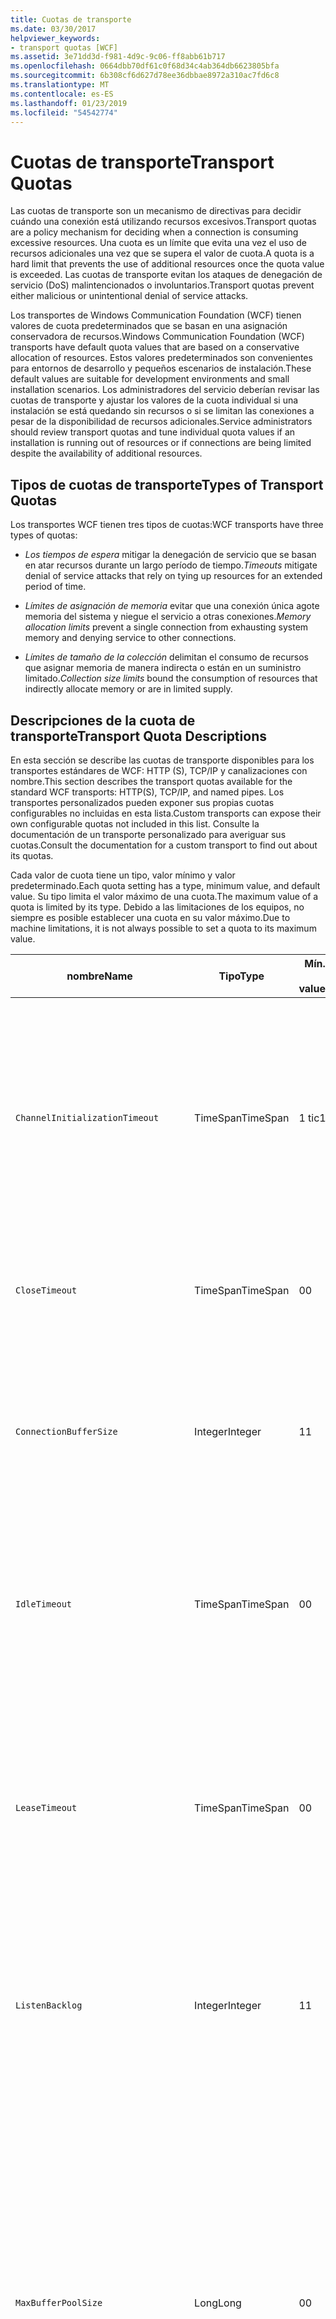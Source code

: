 ```yaml
---
title: Cuotas de transporte
ms.date: 03/30/2017
helpviewer_keywords:
- transport quotas [WCF]
ms.assetid: 3e71dd3d-f981-4d9c-9c06-ff8abb61b717
ms.openlocfilehash: 0664dbb70df61c0f68d34c4ab364db6623805bfa
ms.sourcegitcommit: 6b308cf6d627d78ee36dbbae8972a310ac7fd6c8
ms.translationtype: MT
ms.contentlocale: es-ES
ms.lasthandoff: 01/23/2019
ms.locfileid: "54542774"
---
```

# <a name="transport-quotas"></a><span data-ttu-id="95628-102">Cuotas de transporte</span><span class="sxs-lookup"><span data-stu-id="95628-102">Transport Quotas</span></span>
<span data-ttu-id="95628-103">Las cuotas de transporte son un mecanismo de directivas para decidir cuándo una conexión está utilizando recursos excesivos.</span><span class="sxs-lookup"><span data-stu-id="95628-103">Transport quotas are a policy mechanism for deciding when a connection is consuming excessive resources.</span></span> <span data-ttu-id="95628-104">Una cuota es un límite que evita una vez el uso de recursos adicionales una vez que se supera el valor de cuota.</span><span class="sxs-lookup"><span data-stu-id="95628-104">A quota is a hard limit that prevents the use of additional resources once the quota value is exceeded.</span></span> <span data-ttu-id="95628-105">Las cuotas de transporte evitan los ataques de denegación de servicio (DoS) malintencionados o involuntarios.</span><span class="sxs-lookup"><span data-stu-id="95628-105">Transport quotas prevent either malicious or unintentional denial of service attacks.</span></span>  
  
 <span data-ttu-id="95628-106">Los transportes de Windows Communication Foundation (WCF) tienen valores de cuota predeterminados que se basan en una asignación conservadora de recursos.</span><span class="sxs-lookup"><span data-stu-id="95628-106">Windows Communication Foundation (WCF) transports have default quota values that are based on a conservative allocation of resources.</span></span> <span data-ttu-id="95628-107">Estos valores predeterminados son convenientes para entornos de desarrollo y pequeños escenarios de instalación.</span><span class="sxs-lookup"><span data-stu-id="95628-107">These default values are suitable for development environments and small installation scenarios.</span></span> <span data-ttu-id="95628-108">Los administradores del servicio deberían revisar las cuotas de transporte y ajustar los valores de la cuota individual si una instalación se está quedando sin recursos o si se limitan las conexiones a pesar de la disponibilidad de recursos adicionales.</span><span class="sxs-lookup"><span data-stu-id="95628-108">Service administrators should review transport quotas and tune individual quota values if an installation is running out of resources or if connections are being limited despite the availability of additional resources.</span></span>  
  
## <a name="types-of-transport-quotas"></a><span data-ttu-id="95628-109">Tipos de cuotas de transporte</span><span class="sxs-lookup"><span data-stu-id="95628-109">Types of Transport Quotas</span></span>  
 <span data-ttu-id="95628-110">Los transportes WCF tienen tres tipos de cuotas:</span><span class="sxs-lookup"><span data-stu-id="95628-110">WCF transports have three types of quotas:</span></span>  
  
-   <span data-ttu-id="95628-111">*Los tiempos de espera* mitigar la denegación de servicio que se basan en atar recursos durante un largo período de tiempo.</span><span class="sxs-lookup"><span data-stu-id="95628-111">*Timeouts* mitigate denial of service attacks that rely on tying up resources for an extended period of time.</span></span>  
  
-   <span data-ttu-id="95628-112">*Límites de asignación de memoria* evitar que una conexión única agote memoria del sistema y niegue el servicio a otras conexiones.</span><span class="sxs-lookup"><span data-stu-id="95628-112">*Memory allocation limits* prevent a single connection from exhausting system memory and denying service to other connections.</span></span>  
  
-   <span data-ttu-id="95628-113">*Límites de tamaño de la colección* delimitan el consumo de recursos que asignar memoria de manera indirecta o están en un suministro limitado.</span><span class="sxs-lookup"><span data-stu-id="95628-113">*Collection size limits* bound the consumption of resources that indirectly allocate memory or are in limited supply.</span></span>  
  
## <a name="transport-quota-descriptions"></a><span data-ttu-id="95628-114">Descripciones de la cuota de transporte</span><span class="sxs-lookup"><span data-stu-id="95628-114">Transport Quota Descriptions</span></span>  
 <span data-ttu-id="95628-115">En esta sección se describe las cuotas de transporte disponibles para los transportes estándares de WCF: HTTP (S), TCP/IP y canalizaciones con nombre.</span><span class="sxs-lookup"><span data-stu-id="95628-115">This section describes the transport quotas available for the standard WCF transports: HTTP(S), TCP/IP, and named pipes.</span></span> <span data-ttu-id="95628-116">Los transportes personalizados pueden exponer sus propias cuotas configurables no incluidas en esta lista.</span><span class="sxs-lookup"><span data-stu-id="95628-116">Custom transports can expose their own configurable quotas not included in this list.</span></span> <span data-ttu-id="95628-117">Consulte la documentación de un transporte personalizado para averiguar sus cuotas.</span><span class="sxs-lookup"><span data-stu-id="95628-117">Consult the documentation for a custom transport to find out about its quotas.</span></span>  
  
 <span data-ttu-id="95628-118">Cada valor de cuota tiene un tipo, valor mínimo y valor predeterminado.</span><span class="sxs-lookup"><span data-stu-id="95628-118">Each quota setting has a type, minimum value, and default value.</span></span> <span data-ttu-id="95628-119">Su tipo limita el valor máximo de una cuota.</span><span class="sxs-lookup"><span data-stu-id="95628-119">The maximum value of a quota is limited by its type.</span></span> <span data-ttu-id="95628-120">Debido a las limitaciones de los equipos, no siempre es posible establecer una cuota en su valor máximo.</span><span class="sxs-lookup"><span data-stu-id="95628-120">Due to machine limitations, it is not always possible to set a quota to its maximum value.</span></span>  
  
|<span data-ttu-id="95628-121">nombre</span><span class="sxs-lookup"><span data-stu-id="95628-121">Name</span></span>|<span data-ttu-id="95628-122">Tipo</span><span class="sxs-lookup"><span data-stu-id="95628-122">Type</span></span>|<span data-ttu-id="95628-123">Mín.</span><span class="sxs-lookup"><span data-stu-id="95628-123">Min.</span></span><br /><br /> <span data-ttu-id="95628-124">value</span><span class="sxs-lookup"><span data-stu-id="95628-124">value</span></span>|<span data-ttu-id="95628-125">Default</span><span class="sxs-lookup"><span data-stu-id="95628-125">Default</span></span><br /><br /> <span data-ttu-id="95628-126">value</span><span class="sxs-lookup"><span data-stu-id="95628-126">value</span></span>|<span data-ttu-id="95628-127">Descripción</span><span class="sxs-lookup"><span data-stu-id="95628-127">Description</span></span>|  
|----------|----------|--------------------|-----------------------|-----------------|  
|`ChannelInitializationTimeout`|<span data-ttu-id="95628-128">TimeSpan</span><span class="sxs-lookup"><span data-stu-id="95628-128">TimeSpan</span></span>|<span data-ttu-id="95628-129">1 tic</span><span class="sxs-lookup"><span data-stu-id="95628-129">1 tick</span></span>|<span data-ttu-id="95628-130">5 seg.</span><span class="sxs-lookup"><span data-stu-id="95628-130">5 sec</span></span>|<span data-ttu-id="95628-131">Tiempo máximo a esperar para que una conexión envíe el preámbulo durante la lectura inicial.</span><span class="sxs-lookup"><span data-stu-id="95628-131">Maximum time to wait for a connection to send the preamble during the initial read.</span></span> <span data-ttu-id="95628-132">Estos datos se reciben antes de que se produzca la autenticación.</span><span class="sxs-lookup"><span data-stu-id="95628-132">This data is received before authentication occurs.</span></span> <span data-ttu-id="95628-133">Este valor es generalmente mucho más pequeño que el valor de cuota de `ReceiveTimeout`.</span><span class="sxs-lookup"><span data-stu-id="95628-133">This setting is generally much smaller than the `ReceiveTimeout` quota value.</span></span>|  
|`CloseTimeout`|<span data-ttu-id="95628-134">TimeSpan</span><span class="sxs-lookup"><span data-stu-id="95628-134">TimeSpan</span></span>|<span data-ttu-id="95628-135">0</span><span class="sxs-lookup"><span data-stu-id="95628-135">0</span></span>|<span data-ttu-id="95628-136">1 min</span><span class="sxs-lookup"><span data-stu-id="95628-136">1 min</span></span>|<span data-ttu-id="95628-137">El tiempo máximo que se ha de esperar para que una conexión se cierre antes de que el transporte produzca una excepción.</span><span class="sxs-lookup"><span data-stu-id="95628-137">Maximum time to wait for a connection to close before the transport raises an exception.</span></span>|  
|`ConnectionBufferSize`|<span data-ttu-id="95628-138">Integer</span><span class="sxs-lookup"><span data-stu-id="95628-138">Integer</span></span>|<span data-ttu-id="95628-139">1</span><span class="sxs-lookup"><span data-stu-id="95628-139">1</span></span>|<span data-ttu-id="95628-140">8 KB</span><span class="sxs-lookup"><span data-stu-id="95628-140">8 KB</span></span>|<span data-ttu-id="95628-141">Tamaño, en bytes, de los búfers de transmisión y recepción del transporte subyacente.</span><span class="sxs-lookup"><span data-stu-id="95628-141">Size, in bytes, of the transmit and receive buffers of the underlying transport.</span></span> <span data-ttu-id="95628-142">Si se aumenta el tamaño de búfer, se puede mejorar el rendimiento al enviar mensajes grandes.</span><span class="sxs-lookup"><span data-stu-id="95628-142">Increasing the buffer size can improve throughput when sending large messages.</span></span>|  
|`IdleTimeout`|<span data-ttu-id="95628-143">TimeSpan</span><span class="sxs-lookup"><span data-stu-id="95628-143">TimeSpan</span></span>|<span data-ttu-id="95628-144">0</span><span class="sxs-lookup"><span data-stu-id="95628-144">0</span></span>|<span data-ttu-id="95628-145">2 min</span><span class="sxs-lookup"><span data-stu-id="95628-145">2 min</span></span>|<span data-ttu-id="95628-146">Tiempo máximo que una conexión agrupada puede permanecer inactiva antes de cerrarse.</span><span class="sxs-lookup"><span data-stu-id="95628-146">Maximum time a pooled connection can remain idle before being closed.</span></span><br /><br /> <span data-ttu-id="95628-147">Este ajuste solo se aplica a las conexiones agrupadas.</span><span class="sxs-lookup"><span data-stu-id="95628-147">This setting only applies to pooled connections.</span></span>|  
|`LeaseTimeout`|<span data-ttu-id="95628-148">TimeSpan</span><span class="sxs-lookup"><span data-stu-id="95628-148">TimeSpan</span></span>|<span data-ttu-id="95628-149">0</span><span class="sxs-lookup"><span data-stu-id="95628-149">0</span></span>|<span data-ttu-id="95628-150">5 min</span><span class="sxs-lookup"><span data-stu-id="95628-150">5 min</span></span>|<span data-ttu-id="95628-151">Duración máxima de una conexión agrupada activa.</span><span class="sxs-lookup"><span data-stu-id="95628-151">Maximum lifetime of an active pooled connection.</span></span> <span data-ttu-id="95628-152">Después de que transcurra la hora especificada, la conexión se cierra después de que se repare la solicitud actual.</span><span class="sxs-lookup"><span data-stu-id="95628-152">After the specified time elapses, the connection closes once the current request is serviced.</span></span><br /><br /> <span data-ttu-id="95628-153">Este ajuste solo se aplica a las conexiones agrupadas.</span><span class="sxs-lookup"><span data-stu-id="95628-153">This setting only applies to pooled connections.</span></span>|  
|`ListenBacklog`|<span data-ttu-id="95628-154">Integer</span><span class="sxs-lookup"><span data-stu-id="95628-154">Integer</span></span>|<span data-ttu-id="95628-155">1</span><span class="sxs-lookup"><span data-stu-id="95628-155">1</span></span>|<span data-ttu-id="95628-156">10</span><span class="sxs-lookup"><span data-stu-id="95628-156">10</span></span>|<span data-ttu-id="95628-157">Número máximo de conexiones que el agente de escucha puede tener sin atender antes de que se denieguen las conexiones adicionales a ese punto de conexión.</span><span class="sxs-lookup"><span data-stu-id="95628-157">Maximum number of connections that the listener can have unserviced before additional connections to that endpoint are denied.</span></span>|  
|`MaxBufferPoolSize`|<span data-ttu-id="95628-158">Long</span><span class="sxs-lookup"><span data-stu-id="95628-158">Long</span></span>|<span data-ttu-id="95628-159">0</span><span class="sxs-lookup"><span data-stu-id="95628-159">0</span></span>|<span data-ttu-id="95628-160">512 KB</span><span class="sxs-lookup"><span data-stu-id="95628-160">512 KB</span></span>|<span data-ttu-id="95628-161">Memoria máxima, en bytes, que el transporte dedica a agrupar los búferes de mensajes reutilizables.</span><span class="sxs-lookup"><span data-stu-id="95628-161">Maximum memory, in bytes, that the transport devotes to pooling reusable message buffers.</span></span> <span data-ttu-id="95628-162">Cuando el grupo no puede proporcionar un búfer de mensaje, se asigna un nuevo búfer para el uso temporal.</span><span class="sxs-lookup"><span data-stu-id="95628-162">When the pool cannot supply a message buffer, a new buffer is allocated for temporary use.</span></span><br /><br /> <span data-ttu-id="95628-163">Las instalaciones que crean muchos generadores de canales o agentes de escucha pueden asignar grandes cantidades de memoria para grupos de búferes.</span><span class="sxs-lookup"><span data-stu-id="95628-163">Installations that create many channel factories or listeners can allocate large amounts of memory for buffer pools.</span></span> <span data-ttu-id="95628-164">Reducir este tamaño de búfer puede reducir en gran mediad el uso de memoria en este escenario.</span><span class="sxs-lookup"><span data-stu-id="95628-164">Reducing this buffer size can greatly reduce memory usage in this scenario.</span></span>|  
|`MaxBufferSize`|<span data-ttu-id="95628-165">Integer</span><span class="sxs-lookup"><span data-stu-id="95628-165">Integer</span></span>|<span data-ttu-id="95628-166">1</span><span class="sxs-lookup"><span data-stu-id="95628-166">1</span></span>|<span data-ttu-id="95628-167">64 KB</span><span class="sxs-lookup"><span data-stu-id="95628-167">64 KB</span></span>|<span data-ttu-id="95628-168">Tamaño máximo, en bytes, de un búfer utilizado para la secuenciación de datos.</span><span class="sxs-lookup"><span data-stu-id="95628-168">Maximum size, in bytes, of a buffer used for streaming data.</span></span> <span data-ttu-id="95628-169">Si no se establece esta cuota de transporte, o el transporte no está utilizando la transmisión por secuencias, el valor de cuota es igual que el valor de cuota `MaxReceivedMessageSize` o <xref:System.Int32.MaxValue>, lo que sea más pequeño.</span><span class="sxs-lookup"><span data-stu-id="95628-169">If this transport quota is not set, or the transport is not using streaming, then the quota value is the same as the smaller of the `MaxReceivedMessageSize` quota value and <xref:System.Int32.MaxValue>.</span></span>|  
|`MaxOutboundConnectionsPerEndpoint`|<span data-ttu-id="95628-170">Integer</span><span class="sxs-lookup"><span data-stu-id="95628-170">Integer</span></span>|<span data-ttu-id="95628-171">1</span><span class="sxs-lookup"><span data-stu-id="95628-171">1</span></span>|<span data-ttu-id="95628-172">10</span><span class="sxs-lookup"><span data-stu-id="95628-172">10</span></span>|<span data-ttu-id="95628-173">Número máximo de conexiones salientes que pueden asociarse a un punto de conexión determinado.</span><span class="sxs-lookup"><span data-stu-id="95628-173">Maximum number of outgoing connections that can be associated with a particular endpoint.</span></span><br /><br /> <span data-ttu-id="95628-174">Este ajuste solo se aplica a las conexiones agrupadas.</span><span class="sxs-lookup"><span data-stu-id="95628-174">This setting only applies to pooled connections.</span></span>|  
|`MaxOutputDelay`|<span data-ttu-id="95628-175">TimeSpan</span><span class="sxs-lookup"><span data-stu-id="95628-175">TimeSpan</span></span>|<span data-ttu-id="95628-176">0</span><span class="sxs-lookup"><span data-stu-id="95628-176">0</span></span>|<span data-ttu-id="95628-177">200 ms</span><span class="sxs-lookup"><span data-stu-id="95628-177">200 ms</span></span>|<span data-ttu-id="95628-178">Tiempo máximo que se debe esperar después de una operación de envío para procesar por lotes los mensajes adicionales en una única operación.</span><span class="sxs-lookup"><span data-stu-id="95628-178">Maximum time to wait after a send operation for batching additional messages in a single operation.</span></span> <span data-ttu-id="95628-179">Se envían los mensajes antes si el búfer del transporte subyacente se llena.</span><span class="sxs-lookup"><span data-stu-id="95628-179">Messages are sent earlier if the buffer of the underlying transport becomes full.</span></span> <span data-ttu-id="95628-180">Mediante el envío de mensajes adicionales, no se restablece el período del retraso.</span><span class="sxs-lookup"><span data-stu-id="95628-180">Sending additional messages does not reset the delay period.</span></span>|  
|`MaxPendingAccepts`|<span data-ttu-id="95628-181">Integer</span><span class="sxs-lookup"><span data-stu-id="95628-181">Integer</span></span>|<span data-ttu-id="95628-182">1</span><span class="sxs-lookup"><span data-stu-id="95628-182">1</span></span>|<span data-ttu-id="95628-183">1</span><span class="sxs-lookup"><span data-stu-id="95628-183">1</span></span>|<span data-ttu-id="95628-184">Número máximo de aceptaciones para los canales que el agente de escucha puede tener en espera.</span><span class="sxs-lookup"><span data-stu-id="95628-184">Maximum number of accepts for channels that the listener can have waiting.</span></span><br /><br /> <span data-ttu-id="95628-185">Hay un intervalo de tiempo entre la completación de la aceptación y el inicio de una nueva aceptación.</span><span class="sxs-lookup"><span data-stu-id="95628-185">There is an interval of time between the accept completing and a new accept starting.</span></span> <span data-ttu-id="95628-186">El aumento de este tamaño de colección puede evitar que se quiten clientes que conecten durante este intervalo.</span><span class="sxs-lookup"><span data-stu-id="95628-186">Increasing this collection size can prevent clients that connect during this interval from being dropped.</span></span>|  
|`MaxPendingConnections`|<span data-ttu-id="95628-187">Integer</span><span class="sxs-lookup"><span data-stu-id="95628-187">Integer</span></span>|<span data-ttu-id="95628-188">1</span><span class="sxs-lookup"><span data-stu-id="95628-188">1</span></span>|<span data-ttu-id="95628-189">10</span><span class="sxs-lookup"><span data-stu-id="95628-189">10</span></span>|<span data-ttu-id="95628-190">Número máximo de conexiones que el agente de escucha puede tener en espera para que la aplicación las acepte.</span><span class="sxs-lookup"><span data-stu-id="95628-190">Maximum number of connections that the listener can have waiting to be accepted by the application.</span></span> <span data-ttu-id="95628-191">Cuando se supera este valor de cuota, se pierden las nuevas conexiones entrantes en lugar de esperar a ser aceptadas.</span><span class="sxs-lookup"><span data-stu-id="95628-191">When this quota value is exceeded, new incoming connections are dropped rather than waiting to be accepted.</span></span><br /><br /> <span data-ttu-id="95628-192">Características de conexión como la seguridad de mensaje pueden hacer que un cliente abra más de una conexión.</span><span class="sxs-lookup"><span data-stu-id="95628-192">Connection features such as message security can cause a client to open more than one connection.</span></span> <span data-ttu-id="95628-193">Los administradores de servicio deberían tener en cuenta estas conexiones adicionales al establecer este valor de cuota.</span><span class="sxs-lookup"><span data-stu-id="95628-193">Service administrators should account for these additional connections when setting this quota value.</span></span>|  
|`MaxReceivedMessageSize`|<span data-ttu-id="95628-194">Long</span><span class="sxs-lookup"><span data-stu-id="95628-194">Long</span></span>|<span data-ttu-id="95628-195">1</span><span class="sxs-lookup"><span data-stu-id="95628-195">1</span></span>|<span data-ttu-id="95628-196">64 KB</span><span class="sxs-lookup"><span data-stu-id="95628-196">64 KB</span></span>|<span data-ttu-id="95628-197">Tamaño máximo, en bytes, de un mensaje recibido, incluyendo los encabezados, antes de que el transporte produzca una excepción.</span><span class="sxs-lookup"><span data-stu-id="95628-197">Maximum size, in bytes, of a received message, including headers, before the transport raises an exception.</span></span>|  
|`OpenTimeout`|<span data-ttu-id="95628-198">TimeSpan</span><span class="sxs-lookup"><span data-stu-id="95628-198">TimeSpan</span></span>|<span data-ttu-id="95628-199">0</span><span class="sxs-lookup"><span data-stu-id="95628-199">0</span></span>|<span data-ttu-id="95628-200">1 min</span><span class="sxs-lookup"><span data-stu-id="95628-200">1 min</span></span>|<span data-ttu-id="95628-201">El tiempo máximo que se ha de esperar para que una conexión se establezca antes de que el transporte produzca una excepción.</span><span class="sxs-lookup"><span data-stu-id="95628-201">Maximum time to wait for a connection to be established before the transport raises an exception.</span></span>|  
|`ReceiveTimeout`|<span data-ttu-id="95628-202">TimeSpan</span><span class="sxs-lookup"><span data-stu-id="95628-202">TimeSpan</span></span>|<span data-ttu-id="95628-203">0</span><span class="sxs-lookup"><span data-stu-id="95628-203">0</span></span>|<span data-ttu-id="95628-204">10 min</span><span class="sxs-lookup"><span data-stu-id="95628-204">10 min</span></span>|<span data-ttu-id="95628-205">El tiempo máximo a esperar para que una operación de lectura se complete antes de que el transporte produzca una excepción.</span><span class="sxs-lookup"><span data-stu-id="95628-205">Maximum time to wait for a read operation to complete before the transport raises an exception.</span></span>|  
|`SendTimeout`|<span data-ttu-id="95628-206">Timespan</span><span class="sxs-lookup"><span data-stu-id="95628-206">Timespan</span></span>|<span data-ttu-id="95628-207">0</span><span class="sxs-lookup"><span data-stu-id="95628-207">0</span></span>|<span data-ttu-id="95628-208">1 min</span><span class="sxs-lookup"><span data-stu-id="95628-208">1 min</span></span>|<span data-ttu-id="95628-209">El tiempo máximo a esperar para que una operación de escritura se complete antes de que el transporte produzca una excepción.</span><span class="sxs-lookup"><span data-stu-id="95628-209">Maximum time to wait for a write operation to complete before the transport raises an exception.</span></span>|  
  
 <span data-ttu-id="95628-210">Las cuotas de transporte `MaxPendingConnections` y `MaxOutboundConnectionsPerEndpoint` se combinan en una cuota de transporte única llamada `MaxConnections` cuando se establece a través del enlace o configuración.</span><span class="sxs-lookup"><span data-stu-id="95628-210">The transport quotas `MaxPendingConnections` and `MaxOutboundConnectionsPerEndpoint` are combined into a single transport quota called `MaxConnections` when set through the binding or configuration.</span></span> <span data-ttu-id="95628-211">Solo el elemento de enlace permite ajustar estos valores individualmente.</span><span class="sxs-lookup"><span data-stu-id="95628-211">Only the binding element allows setting these quota values individually.</span></span> <span data-ttu-id="95628-212">La cuota de transporte `MaxConnections` tiene el mismo mínimo y valores predeterminados.</span><span class="sxs-lookup"><span data-stu-id="95628-212">The `MaxConnections` transport quota has the same minimum and default values.</span></span>  
  
## <a name="setting-transport-quotas"></a><span data-ttu-id="95628-213">Establecimiento de cuotas de transporte</span><span class="sxs-lookup"><span data-stu-id="95628-213">Setting Transport Quotas</span></span>  
 <span data-ttu-id="95628-214">Las cuotas de transporte se establecen a través del elemento de enlace de transporte, el enlace de transporte, la configuración de la aplicación o la directiva de host.</span><span class="sxs-lookup"><span data-stu-id="95628-214">Transport quotas are set through the transport binding element, the transport binding, application configuration, or host policy.</span></span> <span data-ttu-id="95628-215">En este documento no se explica cómo establecer transportes mediante la directiva de host.</span><span class="sxs-lookup"><span data-stu-id="95628-215">This document does not cover setting transports through host policy.</span></span> <span data-ttu-id="95628-216">Consulte la documentación del transporte subyacente para descubrir los ajustes de las cuotas de directivas de host.</span><span class="sxs-lookup"><span data-stu-id="95628-216">Consult the documentation for the underlying transport to discover the settings for host policy quotas.</span></span> <span data-ttu-id="95628-217">El [configurar HTTP y HTTPS](../../../../docs/framework/wcf/feature-details/configuring-http-and-https.md) tema describe la configuración de cuota para el controlador Http.sys.</span><span class="sxs-lookup"><span data-stu-id="95628-217">The [Configuring HTTP and HTTPS](../../../../docs/framework/wcf/feature-details/configuring-http-and-https.md) topic describes quota settings for the Http.sys driver.</span></span> <span data-ttu-id="95628-218">Busque más información en Microsoft Knowledge Base sobre cómo configurar los límites de Windows en HTTP, TCP/IP y conexiones de canalización con nombre.</span><span class="sxs-lookup"><span data-stu-id="95628-218">Search the Microsoft Knowledge Base for more information about configuring Windows limits on HTTP, TCP/IP, and named pipe connections.</span></span>  
  
 <span data-ttu-id="95628-219">Otros tipos de cuotas se aplican indirectamente a los transportes.</span><span class="sxs-lookup"><span data-stu-id="95628-219">Other types of quotas apply indirectly to transports.</span></span> <span data-ttu-id="95628-220">El codificador del mensaje que utiliza el transporte para transformar un mensaje en bytes puede tener sus propios valores de cuota.</span><span class="sxs-lookup"><span data-stu-id="95628-220">The message encoder that the transport uses to transform a message into bytes can have its own quota settings.</span></span> <span data-ttu-id="95628-221">No obstante, estas cuotas son independientes del tipo de transporte que se use.</span><span class="sxs-lookup"><span data-stu-id="95628-221">However, these quotas are independent of the type of transport being used.</span></span>  
  
### <a name="controlling-transport-quotas-from-the-binding-element"></a><span data-ttu-id="95628-222">Control de las cuotas de transporte a partir del elemento de enlace</span><span class="sxs-lookup"><span data-stu-id="95628-222">Controlling Transport Quotas from the Binding Element</span></span>  
 <span data-ttu-id="95628-223">Establecer las cuotas de transporte a través del elemento de enlace proporciona la máxima flexibilidad para controlar el comportamiento del transporte.</span><span class="sxs-lookup"><span data-stu-id="95628-223">Setting transport quotas through the binding element offers the greatest flexibility in controlling the transport's behavior.</span></span> <span data-ttu-id="95628-224">Los tiempos de espera predeterminados para operaciones de cierre, apertura, recepción y envío se toman del enlace cuando se crea un canal.</span><span class="sxs-lookup"><span data-stu-id="95628-224">The default timeouts for Close, Open, Receive, and Send operations are taken from the binding when a channel is built.</span></span>  
  
|<span data-ttu-id="95628-225">nombre</span><span class="sxs-lookup"><span data-stu-id="95628-225">Name</span></span>|<span data-ttu-id="95628-226">HTTP</span><span class="sxs-lookup"><span data-stu-id="95628-226">HTTP</span></span>|<span data-ttu-id="95628-227">TCP/IP</span><span class="sxs-lookup"><span data-stu-id="95628-227">TCP/IP</span></span>|<span data-ttu-id="95628-228">Canalización con nombre</span><span class="sxs-lookup"><span data-stu-id="95628-228">Named pipe</span></span>|  
|----------|----------|-------------|----------------|  
|`ChannelInitializationTimeout`||<span data-ttu-id="95628-229">X</span><span class="sxs-lookup"><span data-stu-id="95628-229">X</span></span>|<span data-ttu-id="95628-230">X</span><span class="sxs-lookup"><span data-stu-id="95628-230">X</span></span>|  
|`CloseTimeout`||||  
|`ConnectionBufferSize`||<span data-ttu-id="95628-231">X</span><span class="sxs-lookup"><span data-stu-id="95628-231">X</span></span>|<span data-ttu-id="95628-232">X</span><span class="sxs-lookup"><span data-stu-id="95628-232">X</span></span>|  
|`IdleTimeout`||<span data-ttu-id="95628-233">X</span><span class="sxs-lookup"><span data-stu-id="95628-233">X</span></span>|<span data-ttu-id="95628-234">X</span><span class="sxs-lookup"><span data-stu-id="95628-234">X</span></span>|  
|`LeaseTimeout`||<span data-ttu-id="95628-235">X</span><span class="sxs-lookup"><span data-stu-id="95628-235">X</span></span>||  
|`ListenBacklog`||<span data-ttu-id="95628-236">X</span><span class="sxs-lookup"><span data-stu-id="95628-236">X</span></span>||  
|`MaxBufferPoolSize`|<span data-ttu-id="95628-237">X</span><span class="sxs-lookup"><span data-stu-id="95628-237">X</span></span>|<span data-ttu-id="95628-238">X</span><span class="sxs-lookup"><span data-stu-id="95628-238">X</span></span>|<span data-ttu-id="95628-239">X</span><span class="sxs-lookup"><span data-stu-id="95628-239">X</span></span>|  
|`MaxBufferSize`|<span data-ttu-id="95628-240">X</span><span class="sxs-lookup"><span data-stu-id="95628-240">X</span></span>|<span data-ttu-id="95628-241">X</span><span class="sxs-lookup"><span data-stu-id="95628-241">X</span></span>|<span data-ttu-id="95628-242">X</span><span class="sxs-lookup"><span data-stu-id="95628-242">X</span></span>|  
|`MaxOutboundConnectionsPerEndpoint`||<span data-ttu-id="95628-243">X</span><span class="sxs-lookup"><span data-stu-id="95628-243">X</span></span>|<span data-ttu-id="95628-244">X</span><span class="sxs-lookup"><span data-stu-id="95628-244">X</span></span>|  
|`MaxOutputDelay`||<span data-ttu-id="95628-245">X</span><span class="sxs-lookup"><span data-stu-id="95628-245">X</span></span>|<span data-ttu-id="95628-246">X</span><span class="sxs-lookup"><span data-stu-id="95628-246">X</span></span>|  
|`MaxPendingAccepts`||<span data-ttu-id="95628-247">X</span><span class="sxs-lookup"><span data-stu-id="95628-247">X</span></span>|<span data-ttu-id="95628-248">X</span><span class="sxs-lookup"><span data-stu-id="95628-248">X</span></span>|  
|`MaxPendingConnections`||<span data-ttu-id="95628-249">X</span><span class="sxs-lookup"><span data-stu-id="95628-249">X</span></span>|<span data-ttu-id="95628-250">X</span><span class="sxs-lookup"><span data-stu-id="95628-250">X</span></span>|  
|`MaxReceivedMessageSize`|<span data-ttu-id="95628-251">X</span><span class="sxs-lookup"><span data-stu-id="95628-251">X</span></span>|<span data-ttu-id="95628-252">X</span><span class="sxs-lookup"><span data-stu-id="95628-252">X</span></span>|<span data-ttu-id="95628-253">X</span><span class="sxs-lookup"><span data-stu-id="95628-253">X</span></span>|  
|`OpenTimeout`||||  
|`ReceiveTimeout`||||  
|`SendTimeout`||||  
  
### <a name="controlling-transport-quotas-from-the-binding"></a><span data-ttu-id="95628-254">Control de las cuotas de transporte a partir del enlace</span><span class="sxs-lookup"><span data-stu-id="95628-254">Controlling Transport Quotas from the Binding</span></span>  
 <span data-ttu-id="95628-255">Establecer las cuotas de transporte a través del enlace ofrece un conjunto simplificado de cuotas de entre las que elegir al mismo tiempo que se proporciona acceso a los valores de cuota más comunes.</span><span class="sxs-lookup"><span data-stu-id="95628-255">Setting transport quotas through the binding offers a simplified set of quotas to choose from while still giving access to the most common quota values.</span></span>  
  
|<span data-ttu-id="95628-256">nombre</span><span class="sxs-lookup"><span data-stu-id="95628-256">Name</span></span>|<span data-ttu-id="95628-257">HTTP</span><span class="sxs-lookup"><span data-stu-id="95628-257">HTTP</span></span>|<span data-ttu-id="95628-258">TCP/IP</span><span class="sxs-lookup"><span data-stu-id="95628-258">TCP/IP</span></span>|<span data-ttu-id="95628-259">Canalización con nombre</span><span class="sxs-lookup"><span data-stu-id="95628-259">Named pipe</span></span>|  
|----------|----------|-------------|----------------|  
|`ChannelInitializationTimeout`||||  
|`CloseTimeout`|<span data-ttu-id="95628-260">X</span><span class="sxs-lookup"><span data-stu-id="95628-260">X</span></span>|<span data-ttu-id="95628-261">X</span><span class="sxs-lookup"><span data-stu-id="95628-261">X</span></span>|<span data-ttu-id="95628-262">X</span><span class="sxs-lookup"><span data-stu-id="95628-262">X</span></span>|  
|`ConnectionBufferSize`||||  
|`IdleTimeout`||||  
|`LeaseTimeout`||||  
|`ListenBacklog`||<span data-ttu-id="95628-263">X</span><span class="sxs-lookup"><span data-stu-id="95628-263">X</span></span>||  
|`MaxBufferPoolSize`|<span data-ttu-id="95628-264">X</span><span class="sxs-lookup"><span data-stu-id="95628-264">X</span></span>|<span data-ttu-id="95628-265">X</span><span class="sxs-lookup"><span data-stu-id="95628-265">X</span></span>|<span data-ttu-id="95628-266">X</span><span class="sxs-lookup"><span data-stu-id="95628-266">X</span></span>|  
|`MaxBufferSize`|<span data-ttu-id="95628-267">1</span><span class="sxs-lookup"><span data-stu-id="95628-267">1</span></span>|<span data-ttu-id="95628-268">X</span><span class="sxs-lookup"><span data-stu-id="95628-268">X</span></span>|<span data-ttu-id="95628-269">X</span><span class="sxs-lookup"><span data-stu-id="95628-269">X</span></span>|  
|`MaxOutboundConnectionsPerEndpoint`||<span data-ttu-id="95628-270">2</span><span class="sxs-lookup"><span data-stu-id="95628-270">2</span></span>|<span data-ttu-id="95628-271">2</span><span class="sxs-lookup"><span data-stu-id="95628-271">2</span></span>|  
|`MaxOutputDelay`||||  
|`MaxPendingAccepts`||||  
|`MaxPendingConnections`||<span data-ttu-id="95628-272">2</span><span class="sxs-lookup"><span data-stu-id="95628-272">2</span></span>|<span data-ttu-id="95628-273">2</span><span class="sxs-lookup"><span data-stu-id="95628-273">2</span></span>|  
|`MaxReceivedMessageSize`|<span data-ttu-id="95628-274">X</span><span class="sxs-lookup"><span data-stu-id="95628-274">X</span></span>|<span data-ttu-id="95628-275">X</span><span class="sxs-lookup"><span data-stu-id="95628-275">X</span></span>|<span data-ttu-id="95628-276">X</span><span class="sxs-lookup"><span data-stu-id="95628-276">X</span></span>|  
|`OpenTimeout`|<span data-ttu-id="95628-277">X</span><span class="sxs-lookup"><span data-stu-id="95628-277">X</span></span>|<span data-ttu-id="95628-278">X</span><span class="sxs-lookup"><span data-stu-id="95628-278">X</span></span>|<span data-ttu-id="95628-279">X</span><span class="sxs-lookup"><span data-stu-id="95628-279">X</span></span>|  
|`ReceiveTimeout`|<span data-ttu-id="95628-280">X</span><span class="sxs-lookup"><span data-stu-id="95628-280">X</span></span>|<span data-ttu-id="95628-281">X</span><span class="sxs-lookup"><span data-stu-id="95628-281">X</span></span>|<span data-ttu-id="95628-282">X</span><span class="sxs-lookup"><span data-stu-id="95628-282">X</span></span>|  
|`SendTimeout`|<span data-ttu-id="95628-283">X</span><span class="sxs-lookup"><span data-stu-id="95628-283">X</span></span>|<span data-ttu-id="95628-284">X</span><span class="sxs-lookup"><span data-stu-id="95628-284">X</span></span>|<span data-ttu-id="95628-285">X</span><span class="sxs-lookup"><span data-stu-id="95628-285">X</span></span>|  
  
1.  <span data-ttu-id="95628-286">La cuota de transporte `MaxBufferSize` solo está disponible en el enlace `BasicHttp`.</span><span class="sxs-lookup"><span data-stu-id="95628-286">The `MaxBufferSize` transport quota is only available on the `BasicHttp` binding.</span></span> <span data-ttu-id="95628-287">Los enlaces `WSHttp` son para escenarios que no admitan modos de transporte de transmisión por secuencias.</span><span class="sxs-lookup"><span data-stu-id="95628-287">The `WSHttp` bindings are for scenarios that do not support streamed transport modes.</span></span>  
  
2.  <span data-ttu-id="95628-288">Las cuotas de transporte `MaxPendingConnections` y `MaxOutboundConnectionsPerEndpoint` se combinan en una cuota de transporte única llamada `MaxConnections`.</span><span class="sxs-lookup"><span data-stu-id="95628-288">The transport quotas `MaxPendingConnections` and `MaxOutboundConnectionsPerEndpoint` are combined into a single transport quota called `MaxConnections`.</span></span>  
  
### <a name="controlling-transport-quotas-from-configuration"></a><span data-ttu-id="95628-289">Control de las cuotas de transporte a partir de la configuración</span><span class="sxs-lookup"><span data-stu-id="95628-289">Controlling Transport Quotas from Configuration</span></span>  
 <span data-ttu-id="95628-290">La configuración de la aplicación puede establecer las mismas cuotas de transporte como obtener acceso directamente a las propiedades en un enlace.</span><span class="sxs-lookup"><span data-stu-id="95628-290">Application configuration can set the same transport quotas as directly accessing properties on a binding.</span></span> <span data-ttu-id="95628-291">En archivos de configuración, el nombre de una cuota de transporte se inicia siempre con una minúscula.</span><span class="sxs-lookup"><span data-stu-id="95628-291">In configuration files, the name of a transport quota always starts with a lowercase letter.</span></span> <span data-ttu-id="95628-292">Por ejemplo, la propiedad `CloseTimeout` en un enlace corresponde al valor `closeTimeout` en la configuración y la propiedad `MaxConnections` en un enlace corresponde al valor `maxConnections` en la configuración.</span><span class="sxs-lookup"><span data-stu-id="95628-292">For example, the `CloseTimeout` property on a binding corresponds to the `closeTimeout` setting in configuration and the `MaxConnections` property on a binding corresponds to the `maxConnections` setting in configuration.</span></span>  
  
## <a name="see-also"></a><span data-ttu-id="95628-293">Vea también</span><span class="sxs-lookup"><span data-stu-id="95628-293">See also</span></span>
- <xref:System.ServiceModel.Channels.HttpsTransportBindingElement>
- <xref:System.ServiceModel.Channels.HttpTransportBindingElement>
- <xref:System.ServiceModel.Channels.TcpTransportBindingElement>
- <xref:System.ServiceModel.Channels.NamedPipeTransportBindingElement>
- <xref:System.ServiceModel.Channels.ConnectionOrientedTransportBindingElement>
- <xref:System.ServiceModel.Channels.TransportBindingElement>
